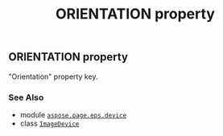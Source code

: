 ﻿---
title: ORIENTATION property
second_title: Aspose.Page for Python via .NET API References
description: 
type: docs
weight: 530
url: /python-net/aspose.page.eps.device/imagedevice/orientation/
is_root: false
---

## ORIENTATION property


"Orientation" property key.

### See Also
* module [`aspose.page.eps.device`](../../)
* class [`ImageDevice`](/page/python-net/aspose.page.eps.device/imagedevice)
